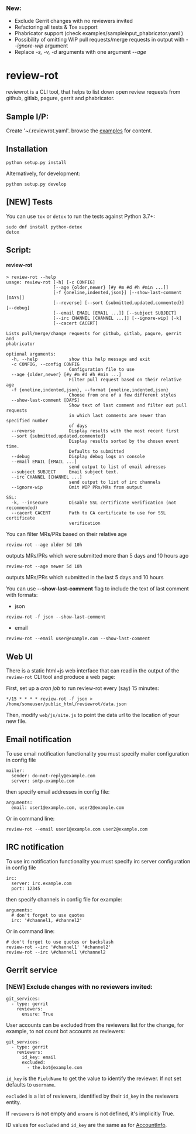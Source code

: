 ### New: 
- Exclude Gerrit changes with no reviewers invited
- Refactoring all tests & Tox support 
- Phabricator support (check examples/sampleinput_phabricator.yaml )
- Possibility of omitting WIP pull requests/merge requests in output with *--ignore-wip* argument
- Replace *-s, -v, -d* arguments with one argument *--age*

# review-rot
reviewrot is a CLI tool, that helps to list down open review requests from github, gitlab, pagure, gerrit and phabricator.

## Sample I/P:
Create '~/.reviewrot.yaml'. browse the [examples](https://github.com/nirzari/review-rot/tree/master/examples/) for content. 

## Installation
```shell
python setup.py install
```

Alternatively, for development:
```shell
python setup.py develop
```

## [NEW] Tests
You can use `tox` or `detox` to run the tests against Python 3.7+:
```shell
sudo dnf install python-detox
detox
```

## Script:

#### review-rot
```shell
> review-rot --help
usage: review-rot [-h] [-c CONFIG]
                  [--age {older,newer} [#y #m #d #h #min ...]]
                  [-f {oneline,indented,json}] [--show-last-comment [DAYS]]
                  [--reverse] [--sort {submitted,updated,commented}] [--debug]
                  [--email EMAIL [EMAIL ...]] [--subject SUBJECT]
                  [--irc CHANNEL [CHANNEL ...]] [--ignore-wip] [-k]
                  [--cacert CACERT]

Lists pull/merge/change requests for github, gitlab, pagure, gerrit and
phabricator

optional arguments:
  -h, --help            show this help message and exit
  -c CONFIG, --config CONFIG
                        Configuration file to use
  --age {older,newer} [#y #m #d #h #min ...]
                        Filter pull request based on their relative age
  -f {oneline,indented,json}, --format {oneline,indented,json}
                        Choose from one of a few different styles
  --show-last-comment [DAYS]
                        Show text of last comment and filter out pull requests
                        in which last comments are newer than specified number
                        of days
  --reverse             Display results with the most recent first
  --sort {submitted,updated,commented}
                        Display results sorted by the chosen event time.
                        Defaults to submitted
  --debug               Display debug logs on console
  --email EMAIL [EMAIL ...]
                        send output to list of email adresses
  --subject SUBJECT     Email subject text.
  --irc CHANNEL [CHANNEL ...]
                        send output to list of irc channels
  --ignore-wip          Omit WIP PRs/MRs from output

SSL:
  -k, --insecure        Disable SSL certificate verification (not recommended)
  --cacert CACERT       Path to CA certificate to use for SSL certificate
                        verification
```

You can filter MRs/PRs based on their relative age
```
review-rot --age older 5d 10h
```
outputs MRs/PRs which were submitted more than 5 days and 10 hours ago
```
review-rot --age newer 5d 10h
```
outputs MRs/PRs which submitted in the last 5 days and 10 hours

You can use **--show-last-comment** flag to include the text of last comment with formats:
- json
```
review-rot -f json --show-last-comment
```
- email
```
review-rot --email user@example.com --show-last-comment
```

## Web UI

There is a static html+js web interface that can read in the output of the
`review-rot` CLI tool and produce a web page:

First, set up a *cron job* to run review-rot every (say) 15 minutes:

```shell
*/15 * * * * review-rot -f json > /home/someuser/public_html/reviewrot/data.json
```

Then, modify `web/js/site.js` to point the data url to the location of your new file.

## Email notification

To use email notification functionality you must specify mailer configuration in config file
```
mailer:
  sender: do-not-reply@example.com
  server: smtp.example.com
```

then specify email addresses in config file:
```
arguments:
  email: user1@example.com, user2@example.com
```

Or in command line:
```
review-rot --email user1@example.com user2@example.com
```

## IRC notification

To use irc notification functionality you must specify irc server configuration in config file
```
irc:
  server: irc.example.com
  port: 12345
```

then specify channels in config file for example:
```
arguments:
  # don't forget to use quotes
  irc: '#channel1, #channel2'
```

Or in command line:
```
# don't forget to use quotes or backslash
review-rot --irc '#channel1' '#channel2'
review-rot --irc \#channel1 \#channel2
```

## Gerrit service

### [NEW] Exclude changes with no reviewers invited:

```
git_services:
  - type: gerrit
    reviewers:
      ensure: True
```

User accounts can be excluded from the reviewers list for the change, for example, to not count bot accounts as reviewers:

```
git_services:
  - type: gerrit
    reviewers:
      id_key: email
      excluded:
        - the.bot@example.com
```

`id_key` is the `FieldName` to get the value to identify the reviewer. If not set defaults to `username`.

`excluded` is a list of reviewers, identified by their `id_key` in the reviewers entity.

If `reviewers` is not empty and `ensure` is not defined, it's implicitly True.

ID values for `excluded` and `id_key` are the same as for [AccountInfo](https://gerrit-review.googlesource.com/Documentation/rest-api-accounts.html#account-info).
